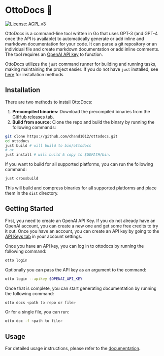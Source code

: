 # OttoDocs 🦦

[![License: AGPL v3](https://img.shields.io/badge/License-AGPL%20v3-blue.svg)](https://www.gnu.org/licenses/agpl-3.0)

OttoDocs is a command-line tool written in Go that uses GPT-3 (and GPT-4 once the API is available) to automatically generate or add inline and markdown documentation for your code. It can parse a git repository or an individual file and create markdown documentation or add inline comments. The tool requires an [OpenAI API key](https://platform.openai.com/account/api-keys) to function.

OttoDocs utilizes the `just` command runner for building and running tasks, making maintaining the project easier. If you do not have `just` installed, see [here](https://just.systems/man/en/chapter_5.html) for installation methods.

## Installation

There are two methods to install OttoDocs:

1. **Precompiled binaries:** Download the precompiled binaries from the [GitHub releases tab](https://github.com/chand1012/ottodocs/releases).
2. **Build from source:** Clone the repo and build the binary by running the following commands:

```sh
git clone https://github.com/chand1012/ottodocs.git
cd ottodocs
just build # will build to bin/ottodocs
# or
just install # will build & copy to $GOPATH/bin. 
```

If you want to build for all supported platforms, you can run the following command:

```sh
just crossbuild
```

This will build and compress binaries for all supported platforms and place them in the `dist` directory.

## Getting Started

First, you need to create an OpenAI API Key. If you do not already have an OpenAI account, you can create a new one and get some free credits to try it out. Once you have an account, you can create an API key by going to the [API Keys tab](https://platform.openai.com/account/api-keys) in your account settings.

Once you have an API key, you can log in to ottodocs by running the following command:

```sh
otto login
```

Optionally you can pass the API key as an argument to the command:

```sh
otto login --apikey $OPENAI_API_KEY
```

Once that is complete, you can start generating documentation by running the following command:

```sh
otto docs <path to repo or file>
```

Or for a single file, you can run:

```sh
otto doc -f <path to file>
```

## Usage

For detailed usage instructions, please refer to the [documentation](docs/otto.md).
